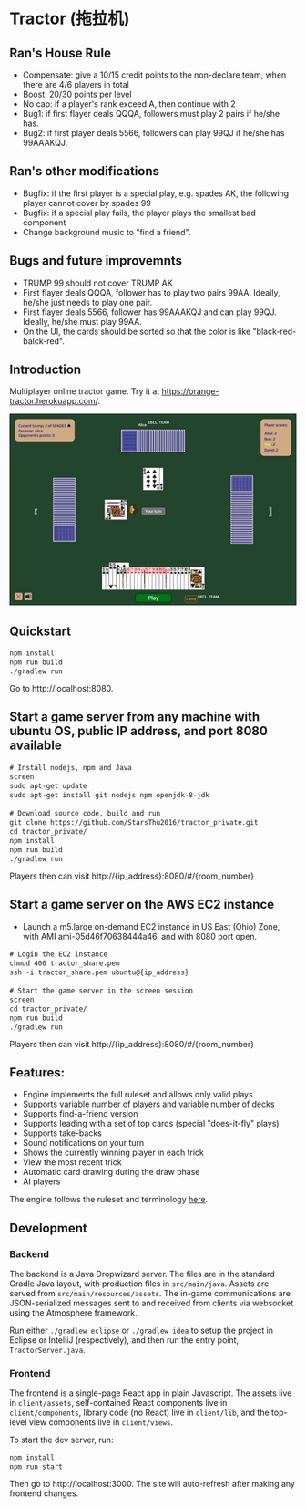 # Tractor (拖拉机)

## Ran's House Rule
* Compensate: give a 10/15 credit points to the non-declare team, when there are 4/6 players in total
* Boost: 20/30 points per level
* No cap: if a player's rank exceed A, then continue with 2
* Bug1: if first flayer deals QQQA, followers must play 2 pairs if he/she has.
* Bug2: if first player deals 5566, followers can play 99QJ if he/she has 99AAAKQJ.

## Ran's other modifications
* Bugfix: if the first player is a special play, e.g. spades AK, the following player cannot cover by spades 99
* Bugfix: if a special play fails, the player plays the smallest bad component
* Change background music to "find a friend".

## Bugs and future improvemnts
* TRUMP 99 should not cover TRUMP AK
* First flayer deals QQQA, follower has to play two pairs 99AA. Ideally, he/she just needs to play one pair.
* First flayer deals 5566, follower has 99AAAKQJ and can play 99QJ. Ideally, he/she must play 99AA.
* On the UI, the cards should be sorted so that the color is like "black-red-balck-red".

## Introduction
Multiplayer online tractor game. Try it at https://orange-tractor.herokuapp.com/.

![Screenshot](screenshot.png)


## Quickstart

    npm install
    npm run build
    ./gradlew run

Go to http://localhost:8080.

## Start a game server from any machine with ubuntu OS, public IP address, and port 8080 available
```
# Install nodejs, npm and Java
screen
sudo apt-get update
sudo apt-get install git nodejs npm openjdk-8-jdk

# Download source code, build and run
git clone https://github.com/StarsThu2016/tractor_private.git
cd tractor_private/
npm install
npm run build
./gradlew run
```

Players then can visit http://{ip_address}:8080/#/{room_number}

## Start a game server on the AWS EC2 instance
* Launch a m5.large on-demand EC2 instance in US East (Ohio) Zone, with AMI ami-05d46f70638444a46, and with 8080 port open.

```
# Login the EC2 instance
chmod 400 tractor_share.pem
ssh -i tractor_share.pem ubuntu@{ip_address}

# Start the game server in the screen session
screen
cd tractor_private/
npm run build
./gradlew run
```

Players then can visit http://{ip_address}:8080/#/{room_number}

## Features:

- Engine implements the full ruleset and allows only valid plays
- Supports variable number of players and variable number of decks
- Supports find-a-friend version
- Supports leading with a set of top cards (special "does-it-fly" plays)
- Supports take-backs
- Sound notifications on your turn
- Shows the currently winning player in each trick
- View the most recent trick
- Automatic card drawing during the draw phase
- AI players

The engine follows the ruleset and terminology [here](https://www.pagat.com/kt5/tractor.html).

## Development

### Backend

The backend is a Java Dropwizard server. The files are in the standard Gradle Java layout, with production files in `src/main/java`. Assets are served from `src/main/resources/assets`. The in-game communications are JSON-serialized messages sent to and received from clients via websocket using the Atmosphere framework.

Run either `./gradlew eclipse` or `./gradlew idea` to setup the project in Eclipse or IntelliJ (respectively), and then run the entry point, `TractorServer.java`.

### Frontend

The frontend is a single-page React app in plain Javascript. The assets live in `client/assets`, self-contained React components live in `client/components`, library code (no React) live in `client/lib`, and the top-level view components live in `client/views`.

To start the dev server, run:

    npm install
    npm run start

Then go to http://localhost:3000. The site will auto-refresh after making any frontend changes.

